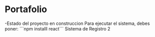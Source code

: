 <h1>Portafolio</h1>
-Estado del proyecto en construccion
Para ejecutar el sistema, debes poner:
```npm installl react```
Sistema de Registro 2
